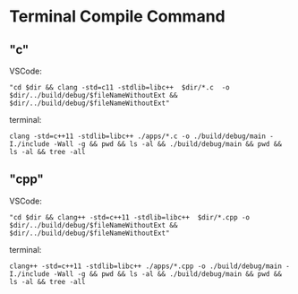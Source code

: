 # Terminal Compile Command

## "c"

VSCode:

    "cd $dir && clang -std=c11 -stdlib=libc++  $dir/*.c  -o $dir/../build/debug/$fileNameWithoutExt && $dir/../build/debug/$fileNameWithoutExt"
terminal:

    clang -std=c++11 -stdlib=libc++ ./apps/*.c -o ./build/debug/main -I./include -Wall -g && pwd && ls -al && ./build/debug/main && pwd && ls -al && tree -all

## "cpp"

VSCode:

    "cd $dir && clang++ -std=c++11 -stdlib=libc++  $dir/*.cpp -o $dir/../build/debug/$fileNameWithoutExt && $dir/../build/debug/$fileNameWithoutExt"
terminal:

    clang++ -std=c++11 -stdlib=libc++ ./apps/*.cpp -o ./build/debug/main -I./include -Wall -g && pwd && ls -al && ./build/debug/main && pwd && ls -al && tree -all
